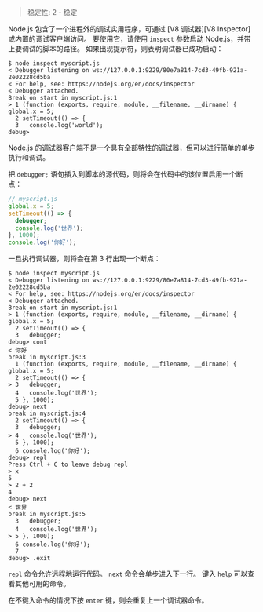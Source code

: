 
<!--introduced_in=v0.9.12-->

> 稳定性: 2 - 稳定

<!-- type=misc -->

Node.js 包含了一个进程外的调试实用程序，可通过 [V8 调试器][V8 Inspector]或内置的调试客户端访问。
要使用它，请使用 `inspect` 参数启动 Node.js，并带上要调试的脚本的路径。
如果出现提示符，则表明调试器已成功启动：

```console
$ node inspect myscript.js
< Debugger listening on ws://127.0.0.1:9229/80e7a814-7cd3-49fb-921a-2e02228cd5ba
< For help, see: https://nodejs.org/en/docs/inspector
< Debugger attached.
Break on start in myscript.js:1
> 1 (function (exports, require, module, __filename, __dirname) { global.x = 5;
  2 setTimeout(() => {
  3   console.log('world');
debug>
```

Node.js 的调试器客户端不是一个具有全部特性的调试器，但可以进行简单的单步执行和调试。

把 `debugger;` 语句插入到脚本的源代码，则将会在代码中的该位置启用一个断点：


<!-- eslint-disable no-debugger -->
```js
// myscript.js
global.x = 5;
setTimeout(() => {
  debugger;
  console.log('世界');
}, 1000);
console.log('你好');
```

一旦执行调试器，则将会在第 3 行出现一个断点：

```console
$ node inspect myscript.js
< Debugger listening on ws://127.0.0.1:9229/80e7a814-7cd3-49fb-921a-2e02228cd5ba
< For help, see: https://nodejs.org/en/docs/inspector
< Debugger attached.
Break on start in myscript.js:1
> 1 (function (exports, require, module, __filename, __dirname) { global.x = 5;
  2 setTimeout(() => {
  3   debugger;
debug> cont
< 你好
break in myscript.js:3
  1 (function (exports, require, module, __filename, __dirname) { global.x = 5;
  2 setTimeout(() => {
> 3   debugger;
  4   console.log('世界');
  5 }, 1000);
debug> next
break in myscript.js:4
  2 setTimeout(() => {
  3   debugger;
> 4   console.log('世界');
  5 }, 1000);
  6 console.log('你好');
debug> repl
Press Ctrl + C to leave debug repl
> x
5
> 2 + 2
4
debug> next
< 世界
break in myscript.js:5
  3   debugger;
  4   console.log('世界');
> 5 }, 1000);
  6 console.log('你好');
  7
debug> .exit
```

`repl` 命令允许远程地运行代码。
`next` 命令会单步进入下一行。
键入 `help` 可以查看其他可用的命令。

在不键入命令的情况下按 `enter` 键，则会重复上一个调试器命令。

